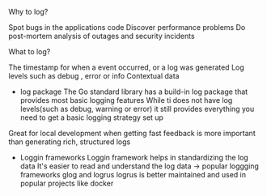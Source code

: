 Why to log?


Spot bugs in the applications code 
Discover performance problems
Do post-mortem analysis of outages and security incidents 

What to log? 

The timestamp for when a event occurred, or a log was generated 
Log levels such as debug , error or info 
Contextual data

- log package 
The Go standard library has a build-in log package that provides most basic logging features
While ti does not have log levels(such as debug, warning or error) it still provides everything you need to get a basic logging strategy set up 

Great for local development when getting fast feedback is more important than generating rich, structured logs 

- Loggin frameworks
Loggin framework helps in standardizing the log data
It's easier to read and understand the log data 
-> popular loggging frameworks 
glog and logrus 
logrus is better maintained and used in popular projects like docker 

